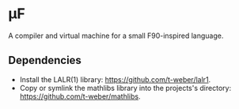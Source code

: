# $\mathrm{\mu F}$
A compiler and virtual machine for a small F90-inspired language.

## Dependencies
 - Install the LALR(1) library: https://github.com/t-weber/lalr1.
 - Copy or symlink the mathlibs library into the projects's directory: https://github.com/t-weber/mathlibs.
